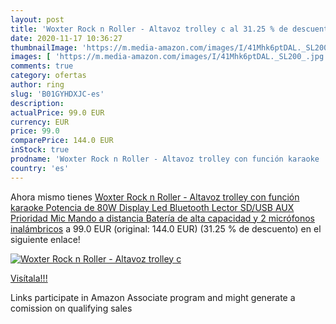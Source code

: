 ```yaml
---
layout: post
title: 'Woxter Rock n Roller - Altavoz trolley c al 31.25 % de descuento'
date: 2020-11-17 10:36:27
thumbnailImage: 'https://m.media-amazon.com/images/I/41Mhk6ptDAL._SL200_.jpg'
images: [ 'https://m.media-amazon.com/images/I/41Mhk6ptDAL._SL200_.jpg' ]
comments: true
category: ofertas
author: ring
slug: 'B01GYHDXJC-es'
description:
actualPrice: 99.0 EUR
currency: EUR
price: 99.0
comparePrice: 144.0 EUR
inStock: true
prodname: 'Woxter Rock n Roller - Altavoz trolley con función karaoke  Potencia de 80W  Display Led  Bluetooth  Lector SD/USB  AUX  Prioridad Mic  Mando a distancia  Batería de alta capacidad y 2 micrófonos inalámbricos'
country: 'es'
---
```


Ahora mismo tienes [Woxter Rock n Roller - Altavoz trolley con función karaoke  Potencia de 80W  Display Led  Bluetooth  Lector SD/USB  AUX  Prioridad Mic  Mando a distancia  Batería de alta capacidad y 2 micrófonos inalámbricos](https://www.amazon.es/dp/B01GYHDXJC/?tag=tolees-21) a 99.0 EUR (original: 144.0 EUR) (31.25 %  de descuento) en el siguiente enlace!

[![Woxter Rock n Roller - Altavoz trolley c](https://m.media-amazon.com/images/I/41Mhk6ptDAL._SL200_.jpg)](https://www.amazon.es/dp/B01GYHDXJC/?tag=tolees-21)

[Visítala!!!](https://www.amazon.es/dp/B01GYHDXJC/?tag=tolees-21)

Links participate in Amazon Associate program and might generate a comission on qualifying sales
